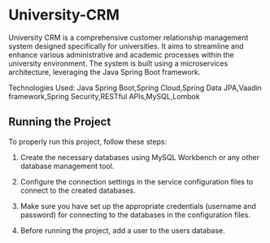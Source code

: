 # University-CRM
University CRM is a comprehensive customer relationship management system designed specifically for universities. 
It aims to streamline and enhance various administrative and academic processes within the university environment.
The system is built using a microservices architecture, leveraging the Java Spring Boot framework.

Technologies Used:
Java Spring Boot,Spring Cloud,Spring Data JPA,Vaadin framework,Spring Security,RESTful APIs,MySQL,Lombok
## Running the Project

To properly run this project, follow these steps:

1. Create the necessary databases using MySQL Workbench or any other database management tool.

2. Configure the connection settings in the service configuration files to connect to the created databases.

3. Make sure you have set up the appropriate credentials (username and password) for connecting to the databases in the configuration files.

4. Before running the project, add a user to the users database.

